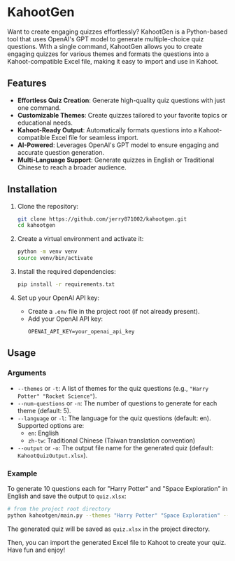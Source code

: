 # KahootGen

Want to create engaging quizzes effortlessly?
KahootGen is a Python-based tool that uses OpenAI's GPT model to generate multiple-choice quiz questions.
With a single command, KahootGen allows you to create engaging quizzes for various themes and formats the questions into a Kahoot-compatible Excel file, making it easy to import and use in Kahoot.

## Features

- **Effortless Quiz Creation**: Generate high-quality quiz questions with just one command.
- **Customizable Themes**: Create quizzes tailored to your favorite topics or educational needs.
- **Kahoot-Ready Output**: Automatically formats questions into a Kahoot-compatible Excel file for seamless import.
- **AI-Powered**: Leverages OpenAI's GPT model to ensure engaging and accurate question generation.
- **Multi-Language Support**: Generate quizzes in English or Traditional Chinese to reach a broader audience.

## Installation

1. Clone the repository:
   ```bash
   git clone https://github.com/jerry871002/kahootgen.git
   cd kahootgen
   ```

2. Create a virtual environment and activate it:
   ```bash
   python -m venv venv
   source venv/bin/activate
   ```

3. Install the required dependencies:
   ```bash
   pip install -r requirements.txt
   ```

4. Set up your OpenAI API key:
   - Create a `.env` file in the project root (if not already present).
   - Add your OpenAI API key:
     ```
     OPENAI_API_KEY=your_openai_api_key
     ```

## Usage

### Arguments

- `--themes` or `-t`: A list of themes for the quiz questions (e.g., `"Harry Potter" "Rocket Science"`).
- `--num-questions` or `-n`: The number of questions to generate for each theme (default: 5).
- `--language` or `-l`: The language for the quiz questions (default: en). Supported options are:
  - `en`: English
  - `zh-tw`: Traditional Chinese (Taiwan translation convention)
- `--output` or `-o`: The output file name for the generated quiz (default: `KahootQuizOutput.xlsx`).

### Example

To generate 10 questions each for "Harry Potter" and "Space Exploration" in English and save the output to `quiz.xlsx`:

```bash
# from the project root directory
python kahootgen/main.py --themes "Harry Potter" "Space Exploration" --num-questions 10 --language en --output quiz.xlsx
```

The generated quiz will be saved as `quiz.xlsx` in the project directory.

Then, you can import the generated Excel file to Kahoot to create your quiz. Have fun and enjoy!
